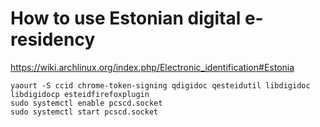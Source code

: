 # How to use Estonian digital e-residency

https://wiki.archlinux.org/index.php/Electronic_identification#Estonia


```
yaourt -S ccid chrome-token-signing qdigidoc qesteidutil libdigidoc libdigidocp esteidfirefoxplugin
sudo systemctl enable pcscd.socket
sudo systemctl start pcscd.socket
```
